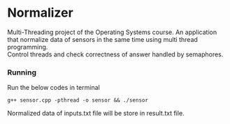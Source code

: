 # Normalizer
Multi-Threading project of the Operating Systems course.
An application that normalize data of sensors in the same time using multi thread programming.  
Control threads and check correctness of answer handled by semaphores.

### Running
Run the below codes in terminal
```
g++ sensor.cpp -pthread -o sensor && ./sensor
```

Normalized data of inputs.txt file will be store in result.txt file.

